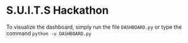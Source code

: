 # S.U.I.T.S Hackathon

To visualize the dashboard, simply run the file `DASHBOARD.py` or type the command `python -u DASHBOARD.py`